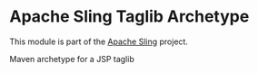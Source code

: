 # Apache Sling Taglib Archetype

This module is part of the [Apache Sling](https://sling.apache.org) project.

Maven archetype for a JSP taglib

